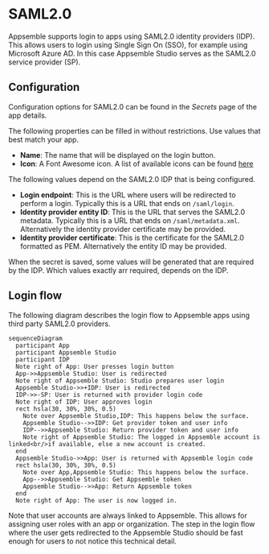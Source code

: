 # SAML2.0

Appsemble supports login to apps using SAML2.0 identity providers (IDP). This allows users to login
using Single Sign On (SSO), for example using Microsoft Azure AD. In this case Appsemble Studio
serves as the SAML2.0 service provider (SP).

## Configuration

Configuration options for SAML2.0 can be found in the _Secrets_ page of the app details.

The following properties can be filled in without restrictions. Use values that best match your app.

- **Name**: The name that will be displayed on the login button.
- **Icon**: A Font Awesome icon. A list of available icons can be found
  [here](https://fontawesome.com/icons?m=free)

The following values depend on the SAML2.0 IDP that is being configured.

- **Login endpoint**: This is the URL where users will be redirected to perform a login. Typically
  this is a URL that ends on `/saml/login`.
- **Identity provider entity ID**: This is the URL that serves the SAML2.0 metadata. Typically this
  is a URL that ends on `/saml/metadata.xml`. Alternatively the identity provider certificate may be
  provided.
- **Identity provider certificate**: This is the certificate for the SAML2.0 formatted as PEM.
  Alternatively the entity ID may be provided.

When the secret is saved, some values will be generated that are required by the IDP. Which values
exactly arr required, depends on the IDP.

## Login flow

The following diagram describes the login flow to Appsemble apps using third party SAML2.0
providers.

```mermaid
sequenceDiagram
  participant App
  participant Appsemble Studio
  participant IDP
  Note right of App: User presses login button
  App->>Appsemble Studio: User is redirected
  Note right of Appsemble Studio: Studio prepares user login
  Appsemble Studio->>+IDP: User is redirected
  IDP->>-SP: User is returned with provider login code
  Note right of IDP: User approves login
  rect hsla(30, 30%, 30%, 0.5)
    Note over Appsemble Studio,IDP: This happens below the surface.
    Appsemble Studio-->>IDP: Get provider token and user info
    IDP-->>Appsemble Studio: Return provider token and user info
    Note right of Appsemble Studio: The logged in Appsemble account is linked<br/>if available, else a new account is created.
  end
  Appsemble Studio->>App: User is returned with Appsemble login code
  rect hsla(30, 30%, 30%, 0.5)
    Note over App,Appsemble Studio: This happens below the surface.
    App-->>Appsemble Studio: Get Appsemble token
    Appsemble Studio-->>App: Return Appsemble token
  end
  Note right of App: The user is now logged in.
```

Note that user accounts are always linked to Appsemble. This allows for assigning user roles with an
app or organization. The step in the login flow where the user gets redirected to the Appsemble
Studio should be fast enough for users to not notice this technical detail.
